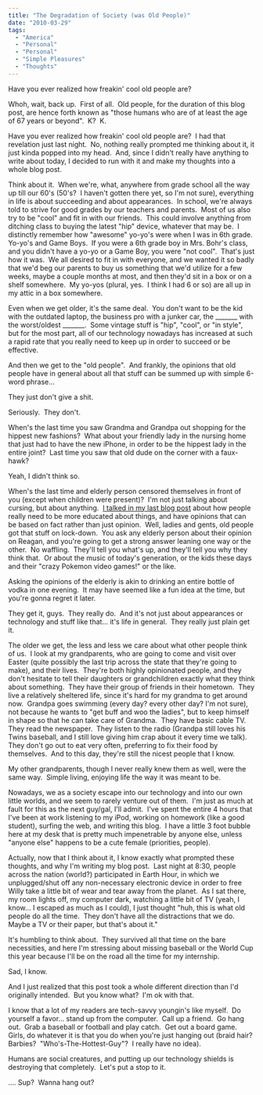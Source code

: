 ```yaml
---
title: "The Degradation of Society (was Old People)"
date: "2010-03-29"
tags:
  - "America"
  - "Personal"
  - "Personal"
  - "Simple Pleasures"
  - "Thoughts"
---
```


Have you ever realized how freakin' cool old people are?

Whoh, wait, back up.  First of all.  Old people, for the duration of this blog post, are hence forth known as "those humans who are of at least the age of 67 years or beyond".  K?  K.

Have you ever realized how freakin' cool old people are?  I had that revelation just last night.  No, nothing really prompted me thinking about it, it just kinda popped into my head.  And, since I didn't really have anything to write about today, I decided to run with it and make my thoughts into a whole blog post.

Think about it.  When we're, what, anywhere from grade school all the way up till our 60's (50's?  I haven't gotten there yet, so I'm not sure), everything in life is about succeeding and about appearances.  In school, we're always told to strive for good grades by our teachers and parents.  Most of us also try to be "cool" and fit in with our friends.  This could involve anything from ditching class to buying the latest "hip" device, whatever that may be.  I distinctly remember how "awesome" yo-yo's were when I was in 6th grade.  Yo-yo's and Game Boys.  If you were a 6th grade boy in Mrs. Bohr's class, and you didn't have a yo-yo or a Game Boy, you were "not cool".  That's just how it was.  We all desired to fit in with everyone, and we wanted it so badly that we'd beg our parents to buy us something that we'd utilize for a few weeks, maybe a couple months at most, and then they'd sit in a box or on a shelf somewhere.  My yo-yos (plural, yes.  I think I had 6 or so) are all up in my attic in a box somewhere.

Even when we get older, it's the same deal.  You don't want to be the kid with the outdated laptop, the business pro with a junker car, the \_\_\_\_\_\_\_ with the worst/oldest \_\_\_\_\_\_\_.  Some vintage stuff is "hip", "cool", or "in style", but for the most part, all of our technology nowadays has increased at such a rapid rate that you really need to keep up in order to succeed or be effective.

And then we get to the "old people".  And frankly, the opinions that old people have in general about all that stuff can be summed up with simple 6-word phrase...

They just don't give a shit.

Seriously.  They don't.

When's the last time you saw Grandma and Grandpa out shopping for the hippest new fashions?  What about your friendly lady in the nursing home that just had to have the new iPhone, in order to be the hippest lady in the entire joint?  Last time you saw that old dude on the corner with a faux-hawk?

Yeah, I didn't think so.

When's the last time and elderly person censored themselves in front of you (except when children were present)?  I'm not just talking about cursing, but about anything.  [I talked in my last blog post](http://niclake13.wordpress.com/2010/03/25/gen-y/) about how people really need to be more educated about things, and have opinions that can be based on fact rather than just opinion.  Well, ladies and gents, old people got that stuff on lock-down.  You ask any elderly person about their opinion on Reagan, and you're going to get a strong answer leaning one way or the other.  No waffling.  They'll tell you what's up, and they'll tell you why they think that.  Or about the music of today's generation, or the kids these days and their "crazy Pokemon video games!" or the like.

Asking the opinions of the elderly is akin to drinking an entire bottle of vodka in one evening.  It may have seemed like a fun idea at the time, but you're gonna regret it later.

They get it, guys.  They really do.  And it's not just about appearances or technology and stuff like that... it's life in general.  They really just plain get it.

The older we get, the less and less we care about what other people think of us.  I look at my grandparents, who are going to come and visit over Easter (quite possibly the last trip across the state that they're going to make), and their lives.  They're both highly opinionated people, and they don't hesitate to tell their daughters or grandchildren exactly what they think about something.  They have their group of friends in their hometown.  They live a relatively sheltered life, since it's hard for my grandma to get around now.  Grandpa goes swimming (every day? every other day? I'm not sure), not because he wants to "get buff and woo the ladies", but to keep himself in shape so that he can take care of Grandma.  They have basic cable TV.  They read the newspaper.  They listen to the radio (Grandpa still loves his Twins baseball, and I still love giving him crap about it every time we talk).  They don't go out to eat very often, preferring to fix their food by themselves.  And to this day, they're still the nicest people that I know.

My other grandparents, though I never really knew them as well, were the same way.  Simple living, enjoying life the way it was meant to be.

Nowadays, we as a society escape into our technology and into our own little worlds, and we seem to rarely venture out of them.  I'm just as much at fault for this as the next guy/gal, I'll admit.  I've spent the entire 4 hours that I've been at work listening to my iPod, working on homework (like a good student), surfing the web, and writing this blog.  I have a little 3 foot bubble here at my desk that is pretty much impenetrable by anyone else, unless "anyone else" happens to be a cute female (priorities, people).

Actually, now that I think about it, I know exactly what prompted these thoughts, and why I'm writing my blog post.  Last night at 8:30, people across the nation (world?) participated in Earth Hour, in which we unplugged/shut off any non-necessary electronic device in order to free Willy take a little bit of wear and tear away from the planet.  As I sat there, my room lights off, my computer dark, watching a little bit of TV (yeah, I know... I escaped as much as I could), I just thought "huh, this is what old people do all the time.  They don't have all the distractions that we do.  Maybe a TV or their paper, but that's about it."

It's humbling to think about.  They survived all that time on the bare necessities, and here I'm stressing about missing baseball or the World Cup this year because I'll be on the road all the time for my internship.

Sad, I know.

And I just realized that this post took a whole different direction than I'd originally intended.  But you know what?  I'm ok with that.

I know that a lot of my readers are tech-savvy youngin's like myself.  Do yourself a favor... stand up from the computer.  Call up a friend.  Go hang out.  Grab a baseball or football and play catch.  Get out a board game.  Girls, do whatever it is that you do when you're just hanging out (braid hair?  Barbies?  "Who's-The-Hottest-Guy"?  I really have no idea).

Humans are social creatures, and putting up our technology shields is destroying that completely.  Let's put a stop to it.

.... Sup?  Wanna hang out?
